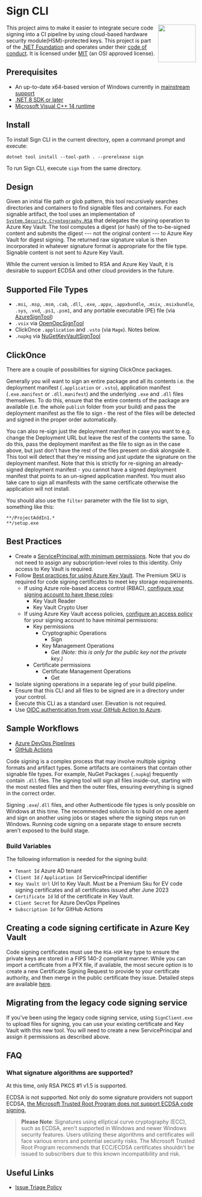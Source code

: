 # Sign CLI

[<img align="right" src="https://xunit.net/images/dotnet-fdn-logo.png" width="100" />](https://www.dotnetfoundation.org/)

This project aims to make it easier to integrate secure code signing into a CI pipeline by using cloud-based hardware security module(HSM)-protected keys. This project is part of the [.NET Foundation](https://www.dotnetfoundation.org/) and operates under their [code of conduct](https://www.dotnetfoundation.org/code-of-conduct). It is licensed under [MIT](https://opensource.org/licenses/MIT) (an OSI approved license).

## Prerequisites

- An up-to-date x64-based version of Windows currently in [mainstream support](https://learn.microsoft.com/lifecycle/products/)
- [.NET 8 SDK or later](https://dotnet.microsoft.com/download)
- [Microsoft Visual C++ 14 runtime](https://aka.ms/vs/17/release/vc_redist.x64.exe)

## Install

To install Sign CLI in the current directory, open a command prompt and execute:

```
dotnet tool install --tool-path . --prerelease sign
```

To run Sign CLI, execute `sign` from the same directory.

## Design

Given an initial file path or glob pattern, this tool recursively searches directories and containers to find signable files and containers.  For each signable artifact, the tool uses an implementation of [`System.Security.Cryptography.RSA`](https://learn.microsoft.com/en-us/dotnet/api/system.security.cryptography.rsa?view=net-7.0) that delegates the signing operation to Azure Key Vault.  The tool computes a digest (or hash) of the to-be-signed content and submits the digest --- not the original content --- to Azure Key Vault for digest signing.  The returned raw signature value is then incorporated in whatever signature format is appropriate for the file type.  Signable content is not sent to Azure Key Vault.

While the current version is limited to RSA and Azure Key Vault, it is desirable to support ECDSA and other cloud providers in the future.

## Supported File Types

- `.msi`, `.msp`, `.msm`, `.cab`, `.dll`, `.exe`, `.appx`, `.appxbundle`, `.msix`, `.msixbundle`, `.sys`, `.vxd`, `.ps1`, `.psm1`, and any portable executable (PE) file (via [AzureSignTool](https://github.com/vcsjones/AzureSignTool))
- `.vsix` via [OpenOpcSignTool](https://github.com/vcsjones/OpenOpcSignTool)
- ClickOnce `.application` and `.vsto` (via `Mage`). Notes below.
- `.nupkg` via [NuGetKeyVaultSignTool](https://github.com/novotnyllc/NuGetKeyVaultSignTool)

## ClickOnce
There are a couple of possibilities for signing ClickOnce packages.

Generally you will want to sign an entire package and all its contents i.e. the deployment manifest (`.application` or `.vsto`),
application manifest (`.exe.manifest` or `.dll.manifest`) and the underlying `.exe` and `.dll` files themselves.
To do this, ensure that the entire contents of the package are available (i.e. the whole `publish` folder from your build) and pass
the deployment manifest as the file to sign - the rest of the files will be detected and signed in the proper order automatically.

You can also re-sign just the deployment manifest in case you want to e.g. change the Deployment URL but leave the rest of the contents the
same. To do this, pass the deployment manifest as the file to sign as in the case above, but just don't have the rest of the files
present on-disk alongside it. This tool will detect that they're missing and just update the signature on the deployment manifest.
Note that this is strictly for re-signing an already-signed deployment manifest - you cannot have a signed deployment manifest that
points to an un-signed application manifest. You must also take care to sign all manifests with the same certificate otherwise the application
will not install.

You should also use the `filter` parameter with the file list to sign, something like this:
```
**/ProjectAddIn1.*
**/setup.exe
```

## Best Practices

* Create a [ServicePrincipal with minimum permissions](https://learn.microsoft.com/en-us/azure/active-directory/develop/howto-create-service-principal-portal). Note that you do not need to assign any subscription-level roles to this identity. Only access to Key Vault is required.
* Follow [Best practices for using Azure Key Vault](https://learn.microsoft.com/en-us/azure/key-vault/general/best-practices). The Premium SKU is required for code signing certificates to meet key storage requirements.
   * If using Azure role-based access control (RBAC), [configure your signing account to have these roles](https://learn.microsoft.com/azure/key-vault/general/rbac-guide?tabs=azure-portal):
     - Key Vault Reader
     - Key Vault Crypto User
   * If using Azure Key Vault access policies, [configure an access policy](https://learn.microsoft.com/azure/key-vault/general/assign-access-policy?tabs=azure-portal) for your signing account to have minimal permissions:
     - Key permissions
       - Cryptographic Operations
         - Sign
       - Key Management Operations
         - Get  _(Note:  this is only for the public key not the private key.)_
     - Certificate permissions
       - Certificate Management Operations
         - Get
* Isolate signing operations in a separate leg of your build pipeline.
* Ensure that this CLI and all files to be signed are in a directory under your control.
* Execute this CLI as a standard user.  Elevation is not required.
* Use [OIDC authentication from your GitHub Action to Azure](https://learn.microsoft.com/en-us/azure/developer/github/connect-from-azure?tabs=azure-portal%2Cwindows#use-the-azure-login-action-with-openid-connect).

## Sample Workflows

* [Azure DevOps Pipelines](./docs/azdo-build-and-sign.yml)
* [GitHub Actions](./docs/gh-build-and-sign.yml)

Code signing is a complex process that may involve multiple signing formats and artifact types. Some artifacts are containers that contain other signable file types. For example, NuGet Packages (`.nupkg`) frequently contain `.dll` files. The signing tool will sign all files inside-out, starting with the most nested files and then the outer files, ensuring everything is signed in the correct order.

Signing `.exe`/`.dll` files, and other Authenticode file types is only possible on Windows at this time. The recommended solution is to build on one agent and sign on another using jobs or stages where the signing steps run on Windows. Running code signing on a separate stage to ensure secrets aren't exposed to the build stage.

### Build Variables

The following information is needed for the signing build:

* `Tenant Id` Azure AD tenant
* `Client Id` / `Application Id` ServicePrincipal identifier
* `Key Vault Url` Url to Key Vault. Must be a Premium Sku for EV code signing certificates and all certificates issued after June 2023
* `Certificate Id` Id of the certificate in Key Vault.
* `Client Secret` for Azure DevOps Pipelines
* `Subscription Id` for GitHub Actions

## Creating a code signing certificate in Azure Key Vault

Code signing certificates must use the `RSA-HSM` key type to ensure the private keys are stored in a FIPS 140-2 compliant manner. While you can import a certificate from a PFX file, if available, the most secure option is to create a new Certificate Signing Request to provide to your certificate authority, and then merge in the public certificate they issue. Detailed steps are available [here](https://learn.microsoft.com/en-us/answers/questions/732422/ev-code-signing-with-azure-keyvault-and-azure-pipe).

## Migrating from the legacy code signing service

If you've been using the legacy code signing service, using `SignClient.exe` to upload files for signing, you can use your existing certificate and Key Vault with this new tool. You will need to create a new ServicePrincipal and assign it permissions as described above.

## FAQ

### What signature algorithms are supported?

At this time, only RSA PKCS #1 v1.5 is supported.

ECDSA is not supported.  Not only do some signature providers not support ECDSA, [the Microsoft Trusted Root Program does not support ECDSA code signing.](https://learn.microsoft.com/security/trusted-root/program-requirements#b-signature-requirements)

> **Please Note**: Signatures using elliptical curve cryptography (ECC), such as ECDSA, aren't supported in Windows and newer Windows security features. Users utilizing these algorithms and certificates will face various errors and potential security risks. The Microsoft Trusted Root Program recommends that ECC/ECDSA certificates shouldn't be issued to subscribers due to this known incompatibility and risk.

## Useful Links

* [Issue Triage Policy](triage-policy.md)
